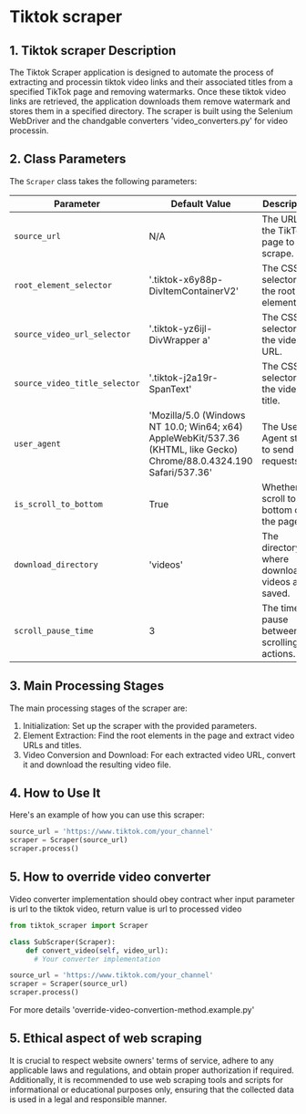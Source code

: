 # Tiktok scraper

## 1. Tiktok scraper Description

The Tiktok Scraper application is designed to automate the process of extracting and processin tiktok video links and their associated titles from a specified TikTok page and removing watermarks. Once these tiktok video links are retrieved, the application downloads them remove watermark and stores them in a specified directory. The scraper is built using the Selenium WebDriver and the chandgable converters 'video_converters.py' for video processin.

## 2. Class Parameters

The `Scraper` class takes the following parameters:

| Parameter | Default Value | Description |
| --- | --- | --- |
| `source_url` | N/A | The URL of the TikTok page to scrape. |
| `root_element_selector` | '.tiktok-x6y88p-DivItemContainerV2' | The CSS selector of the root element. |
| `source_video_url_selector` | '.tiktok-yz6ijl-DivWrapper a' | The CSS selector of the video URL. |
| `source_video_title_selector` | '.tiktok-j2a19r-SpanText' | The CSS selector of the video title. |
| `user_agent` | 'Mozilla/5.0 (Windows NT 10.0; Win64; x64) AppleWebKit/537.36 (KHTML, like Gecko) Chrome/88.0.4324.190 Safari/537.36' | The User-Agent string to send with requests. |
| `is_scroll_to_bottom` | True | Whether to scroll to the bottom of the page. |
| `download_directory` | 'videos' | The directory where downloaded videos are saved. |
| `scroll_pause_time` | 3 | The time to pause between scrolling actions. |

## 3. Main Processing Stages

The main processing stages of the scraper are:

1. Initialization: Set up the scraper with the provided parameters.
2. Element Extraction: Find the root elements in the page and extract video URLs and titles.
3. Video Conversion and Download: For each extracted video URL, convert it and download the resulting video file.

## 4. How to Use It

Here's an example of how you can use this scraper:

```python
source_url = 'https://www.tiktok.com/your_channel'
scraper = Scraper(source_url)
scraper.process()
```

## 5. How to override video converter

Video converter implementation should obey contract wher input parameter is url to the tiktok video, return value is url to processed video

```python
from tiktok_scraper import Scraper

class SubScraper(Scraper):
    def convert_video(self, video_url):
      # Your converter implementation

source_url = 'https://www.tiktok.com/your_channel'
scraper = Scraper(source_url)
scraper.process()
```
For more details 'override-video-convertion-method.example.py'

## 5. Ethical aspect of web scraping

It is crucial to respect website owners' terms of service, adhere to any applicable laws and regulations, and obtain proper authorization if required. Additionally, it is recommended to use web scraping tools and scripts for informational or educational purposes only, ensuring that the collected data is used in a legal and responsible manner.